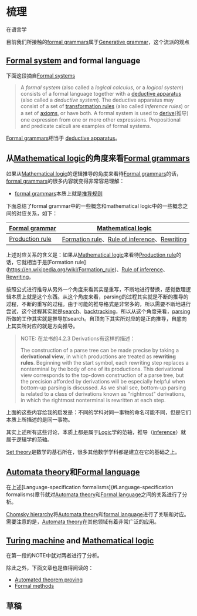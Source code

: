 # 梳理

在语言学

目前我们所接触的[formal grammars](https://en.wikipedia.org/wiki/Formal_grammar)属于[Generative grammar](https://en.wikipedia.org/wiki/Generative_grammar)，这个流派的观点

## [Formal system](https://en.wikipedia.org/wiki/Formal_system) and formal language

下面这段摘自[Formal systems](https://en.wikipedia.org/wiki/Formation_rule#Formal_systems)

> A *formal system* (also called a *logical calculus*, or a *logical system*) consists of a formal language together with a [deductive apparatus](https://en.wikipedia.org/wiki/Deductive_apparatus) (also called a *deductive system*). The deductive apparatus may consist of a set of [transformation rules](https://en.wikipedia.org/wiki/Transformation_rule) (also called *inference rules*) or a set of [axioms](https://en.wikipedia.org/wiki/Axiom), or have both. A formal system is used to [derive](https://en.wikipedia.org/wiki/Proof_theory)(推导) one expression from one or more other expressions. Propositional and predicate calculi are examples of formal systems.

[Formal grammars](https://en.wikipedia.org/wiki/Formal_grammar)相当于 [deductive apparatus](https://en.wikipedia.org/wiki/Deductive_apparatus)。



## 从[Mathematical logic](https://en.wikipedia.org/wiki/Mathematical_logic)的角度来看[Formal grammars](https://en.wikipedia.org/wiki/Formal_grammar)

如果从[Mathematical logic](https://en.wikipedia.org/wiki/Mathematical_logic)的逻辑推导的角度来看待[Formal grammars](https://en.wikipedia.org/wiki/Formal_grammar)的话，[formal grammars](https://en.wikipedia.org/wiki/Formal_grammar)的很多内容就变得非常容易理解：

- [formal grammars](https://en.wikipedia.org/wiki/Formal_grammar)本质上就是[推导规则](https://en.wikipedia.org/wiki/Formation_rule)

下面总结了formal grammar中的一些概念和mathematical logic中的一些概念之间的对应关系，如下：

| [Formal grammar](https://en.wikipedia.org/wiki/Formal_grammar) | [Mathematical logic](https://en.wikipedia.org/wiki/Mathematical_logic) |
| ------------------------------------------------------------ | ------------------------------------------------------------ |
| [Production rule](https://en.wikipedia.org/wiki/Production_(computer_science)) | [Formation rule](https://en.wikipedia.org/wiki/Formation_rule)、[Rule of inference](https://en.wikipedia.org/wiki/Rule_of_inference)、[Rewriting](https://en.wikipedia.org/wiki/Rewriting) |

上述对应关系的含义是：如果从[Mathematical logic](https://en.wikipedia.org/wiki/Mathematical_logic)来看待[Production rule](https://en.wikipedia.org/wiki/Production_(computer_science))的话，它就相当于是[Formation rule](https://en.wikipedia.org/wiki/Formation_rule)、[Rule of inference](https://en.wikipedia.org/wiki/Rule_of_inference)、[Rewriting](https://en.wikipedia.org/wiki/Rewriting)。

按照公式进行推导从另外一个角度来看其实是重写，不断地进行替换，感觉数理逻辑本质上就是这个东西。从这个角度来看，parsing的过程其实就是不断的推导的过程，不断的重写的过程。由于可能的推导格式是非常多的，所以需要不断地进行尝试，这个过程其实就是[search](https://en.wikipedia.org/wiki/Search_algorithm)、[backtracking](https://en.wikipedia.org/wiki/Backtracking)，所以从这个角度来看，[parsing](https://en.wikipedia.org/wiki/Parsing)所做的工作其实就是推导加search。自顶向下其实所对应的是正向推导，自底向上其实所对应的就是方向推导。

> NOTE: 在龙书的4.2.3 Derivations有这样的描述：
>
> The construction of a parse tree can be made precise by taking a **derivational view**, in which productions are treated as **rewriting rules**. Beginning with the start symbol, each rewriting step replaces a nonterminal by the body of one of its productions. This derivational view corresponds to the top-down construction of a parse tree, but the precision afforded by derivations will be especially helpful when bottom-up parsing is discussed. As we shall see, bottom-up parsing is related to a class of derivations known as "rightmost" derivations, in which the rightmost nonterminal is rewritten at each step.

上面的这些内容给我的启发是：不同的学科对同一事物的命名可能不同，但是它们本质上所描述的是同一事物。

其实上述所有这些讨论，本质上都是属于[Logic](https://en.wikipedia.org/wiki/Logic)学的范轴，推导（[inference](https://en.wikipedia.org/wiki/Inference)）就属于逻辑学的范轴。

[Set theory](https://en.wikipedia.org/wiki/Set_theory)是数学的基石所在，很多其他数学学科都是建立在它的基础之上。



## [Automata theory](https://en.wikipedia.org/wiki/Automata_theory)和[Formal language](https://en.wikipedia.org/wiki/Formal_language)

在上述[Language-specification formalisms](#Language-specification formalisms)章节就对[Automata theory](https://en.wikipedia.org/wiki/Automata_theory)和[Formal language](https://en.wikipedia.org/wiki/Formal_language)之间的关系进行了分析。

[Chomsky hierarchy](https://en.wikipedia.org/wiki/Chomsky_hierarchy)将[Automata theory](https://en.wikipedia.org/wiki/Automata_theory)和[formal language](https://en.wikipedia.org/wiki/Formal_language)进行了关联和对应。需要注意的是，[Automata theory](https://en.wikipedia.org/wiki/Automata_theory)在其他领域有着非常广泛的应用。



## [Turing machine](https://en.wikipedia.org/wiki/Turing_machine) and [Mathematical logic](https://en.wikipedia.org/wiki/Mathematical_logic)

在第一段的NOTE中就对两者进行了分析。

除此之外，下面文章也是值得阅读的：

- [Automated theorem proving](https://en.wikipedia.org/wiki/Automated_theorem_proving)
- [Formal methods](https://en.wikipedia.org/wiki/Formal_methods) 



## 草稿